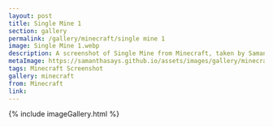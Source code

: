 ```yaml
---
layout: post
title: Single Mine 1
section: gallery
permalink: /gallery/minecraft/single mine 1
image: Single Mine 1.webp
description: A screenshot of Single Mine from Minecraft, taken by Samantha Says.
metaImage: https://samanthasays.github.io/assets/images/gallery/minecraft/Single Mine 1.webp
tags: Minecraft Screenshot
gallery: minecraft
from: Minecraft
link: 
---
```

{% include imageGallery.html %}